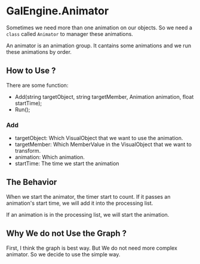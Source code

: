 # GalEngine.Animator

Sometimes we need more than one animation on our objects.
So we need a `class` called `Animator` to manager these animations.

An animator is an animation group. It cantains some animations and we run these animations by order.

## How to Use ?

There are some function:

- Add(string targetObject, string targetMember, Animation animation, float startTime);
- Run();

### Add

- targetObject: Which VisualObject that we want to use the animation.
- targetMember: Which MemberValue in the VisualObject that we want to transform.
- animation: Which animation.
- startTime: The time we start the animation

## The Behavior

When we start the animator, the timer start to count. If it passes an animation's start time, we will add it into the processing list.

If an animation is in the processing list, we will start the animation.

## Why We do not Use the Graph ?

First, I think the graph is best way. But We do not need more complex animator. So we decide to use the simple way.
